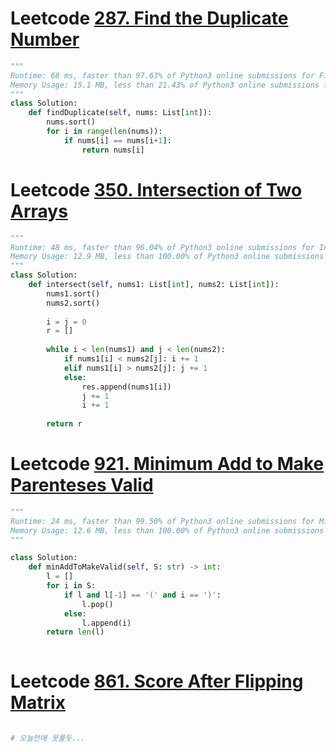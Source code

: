 # Leetcode [287. Find the Duplicate Number](https://leetcode.com/problems/find-the-duplicate-number/)

```python
"""
Runtime: 68 ms, faster than 97.63% of Python3 online submissions for Find the Duplicate Number.
Memory Usage: 15.1 MB, less than 21.43% of Python3 online submissions for Find the Duplicate Number.
"""
class Solution:
    def findDuplicate(self, nums: List[int]):
        nums.sort()
        for i in range(len(nums)):
            if nums[i] == nums[i+1]:
                return nums[i]
```

# Leetcode [350. Intersection of Two Arrays ](https://leetcode.com/problems/intersection-of-two-arrays-ii/)

```python
"""
Runtime: 48 ms, faster than 96.04% of Python3 online submissions for Intersection of Two Arrays II.
Memory Usage: 12.9 MB, less than 100.00% of Python3 online submissions for Intersection of Two Arrays II.
"""
class Solution:
    def intersect(self, nums1: List[int], nums2: List[int]):
        nums1.sort()
        nums2.sort()
        
        i = j = 0
        r = []
        
        while i < len(nums1) and j < len(nums2):
            if nums1[i] < nums2[j]: i += 1
            elif nums1[i] > nums2[j]: j += 1
            else: 
                res.append(nums1[i])
                j += 1
                i += 1
        
        return r
```

# Leetcode [921. Minimum Add to Make Parenteses Valid](https://leetcode.com/problems/minimum-add-to-make-parentheses-valid/)

```python
"""
Runtime: 24 ms, faster than 99.50% of Python3 online submissions for Minimum Add to Make Parentheses Valid.
Memory Usage: 12.6 MB, less than 100.00% of Python3 online submissions for Minimum Add to Make Parentheses Valid.
"""

class Solution:
    def minAddToMakeValid(self, S: str) -> int:
        l = []
        for i in S:
            if l and l[-1] == '(' and i == ')':
                l.pop()
            else:
                l.append(i)
        return len(l)
                
```

# Leetcode [861. Score After Flipping Matrix](https://leetcode.com/problems/score-after-flipping-matrix/)

```python

# 오늘안에 못풀듯...

```